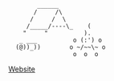 ```jgs
        ______
       /     /\
      /     /  \
     /_____/----\_    (  
    "     "          ).  
   _ ___          o (:') o   
  (@))_))        o ~/~~\~ o   
                  o  o  o
```
[Website](https://bryanjhdang.github.io/quartz/)
  
<!--
**bryanjhdang/bryanjhdang** is a ✨ _special_ ✨ repository because its `README.md` (this file) appears on your GitHub profile.

Here are some ideas to get you started:

- 🔭 I’m currently working on ...
- 🌱 I’m currently learning ...
- 👯 I’m looking to collaborate on ...
- 🤔 I’m looking for help with ...
- 💬 Ask me about ...
- 📫 How to reach me: ...
- 😄 Pronouns: ...
- ⚡ Fun fact: ...
-->

